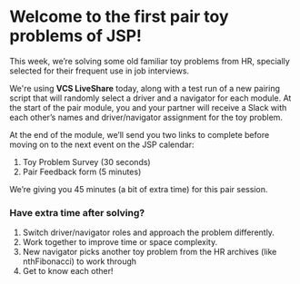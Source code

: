 # Welcome to the first pair toy problems of JSP!

This week, we’re solving some old familiar toy problems from HR, specially selected for their frequent use in job interviews.

We're using __VCS LiveShare__ today, along with a test run of a new pairing script that will randomly select a driver and a navigator for each module. At the start of the pair module, you and your partner will receive a Slack with each other’s names and driver/navigator assignment for the toy problem.

At the end of the module, we’ll send you two links to complete before moving on to the next event on the JSP calendar:

1. Toy Problem Survey (30 seconds)
2. Pair Feedback form (5 minutes)

We’re giving you 45 minutes (a bit of extra time) for this pair session.

### Have extra time after solving?

1. Switch driver/navigator roles and approach the problem differently.
2. Work together to improve time or space complexity.
3. New navigator picks another toy problem from the HR archives (like nthFibonacci) to work through
4. Get to know each other!
